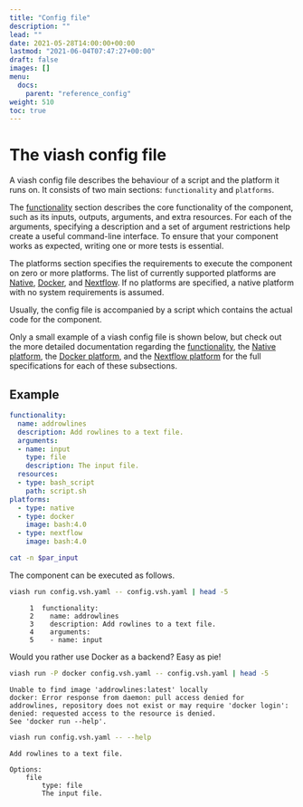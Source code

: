 ```yaml
---
title: "Config file"
description: ""
lead: ""
date: 2021-05-28T14:00:00+00:00
lastmod: "2021-06-04T07:47:27+00:00"
draft: false
images: []
menu:
  docs:
    parent: "reference_config"
weight: 510
toc: true
---
```




# The viash config file

A viash config file describes the behaviour of a script and the platform
it runs on. It consists of two main sections: `functionality` and
`platforms`.

The [functionality](/docs/reference_config/functionality/) section
describes the core functionality of the component, such as its inputs,
outputs, arguments, and extra resources. For each of the arguments,
specifying a description and a set of argument restrictions help create
a useful command-line interface. To ensure that your component works as
expected, writing one or more tests is essential.

The platforms section specifies the requirements to execute the
component on zero or more platforms. The list of currently supported
platforms are [Native](/docs/reference_config/platform-native/),
[Docker](/docs/reference_config/platform-docker/), and
[Nextflow](/docs/reference_config/platform-nextflow/). If no platforms
are specified, a native platform with no system requirements is assumed.

Usually, the config file is accompanied by a script which contains the
actual code for the component.

Only a small example of a viash config file is shown below, but check
out the more detailed documentation regarding the
[functionality](/docs/reference_config/functionality/), the [Native
platform](/docs/reference_config/platform-native/), the [Docker
platform](/docs/reference_config/platform-docker/), and the [Nextflow
platform](/docs/reference_config/platform-nextflow/) for the full
specifications for each of these subsections.

## Example

``` yaml
functionality:
  name: addrowlines
  description: Add rowlines to a text file.
  arguments:
  - name: input                           
    type: file
    description: The input file.
  resources:
  - type: bash_script
    path: script.sh
platforms:
  - type: native
  - type: docker
    image: bash:4.0
  - type: nextflow
    image: bash:4.0
```

``` bash
cat -n $par_input
```

The component can be executed as follows.

``` bash
viash run config.vsh.yaml -- config.vsh.yaml | head -5
```

         1  functionality:
         2    name: addrowlines
         3    description: Add rowlines to a text file.
         4    arguments:
         5    - name: input                           

Would you rather use Docker as a backend? Easy as pie!

``` bash
viash run -P docker config.vsh.yaml -- config.vsh.yaml | head -5
```

    Unable to find image 'addrowlines:latest' locally
    docker: Error response from daemon: pull access denied for addrowlines, repository does not exist or may require 'docker login': denied: requested access to the resource is denied.
    See 'docker run --help'.

``` bash
viash run config.vsh.yaml -- --help
```

    Add rowlines to a text file.

    Options:
        file
            type: file
            The input file.
